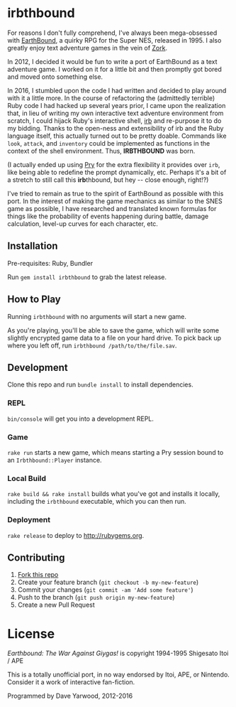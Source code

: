 # irbthbound

For reasons I don't fully comprehend, I've always been mega-obsessed with [EarthBound](https://en.wikipedia.org/wiki/EarthBound), a quirky RPG for the Super NES, released in 1995. I also greatly enjoy text adventure games in the vein of [Zork](https://en.wikipedia.org/wiki/Zork).

In 2012, I decided it would be fun to write a port of EarthBound as a text adventure game. I worked on it for a little bit and then promptly got bored and moved onto something else.

In 2016, I stumbled upon the code I had written and decided to play around with it a little more. In the course of refactoring the (admittedly terrible) Ruby code I had hacked up several years prior, I came upon the realization that, in lieu of writing my own interactive text adventure environment from scratch, I could hijack Ruby's interactive shell, [irb](https://en.wikipedia.org/wiki/Interactive_Ruby_Shell) and re-purpose it to do my bidding. Thanks to the open-ness
and extensibility of irb and the Ruby language itself, this actually turned out to be pretty doable. Commands like `look`, `attack`, and `inventory` could be implemented as functions in the context of the shell environment. Thus, **IRBTHBOUND** was born.

(I actually ended up using [Pry](http://pryrepl.org/) for the extra flexibility it provides over `irb`, like being able to redefine the prompt dynamically, etc. Perhaps it's a bit of a stretch to still call this **irb**thbound, but hey -- close enough, right!?)

I've tried to remain as true to the spirit of EarthBound as possible with this port. In the interest of making the game mechanics as similar to the SNES game as possible, I have researched and translated known formulas for things like the probability of events happening during battle, damage calculation, level-up curves for each character, etc.

## Installation

Pre-requisites: Ruby, Bundler

Run `gem install irbthbound` to grab the latest release.

## How to Play

Running `irbthbound` with no arguments will start a new game.

As you're playing, you'll be able to save the game, which will write some slightly encrypted game data to a file on your hard drive. To pick back up where you left off, run `irbthbound /path/to/the/file.sav`.

## Development

Clone this repo and run `bundle install` to install dependencies.

### REPL

`bin/console` will get you into a development REPL.

### Game

`rake run` starts a new game, which means starting a Pry session bound to an `Irbthbound::Player` instance.

### Local Build

`rake build && rake install` builds what you've got and installs it locally, including the `irbthbound` executable, which you can then run.

### Deployment

`rake release` to deploy to http://rubygems.org.

## Contributing

1. [Fork this repo](https://github.com/daveyarwood/irbthbound/fork)
2. Create your feature branch (`git checkout -b my-new-feature`)
3. Commit your changes (`git commit -am 'Add some feature'`)
4. Push to the branch (`git push origin my-new-feature`)
5. Create a new Pull Request

# License

*Earthbound: The War Against Giygas!* is copyright 1994-1995 Shigesato Itoi / APE

This is a totally unofficial port, in no way endorsed by Itoi, APE, or Nintendo. Consider it a work of interactive fan-fiction.

Programmed by Dave Yarwood, 2012-2016
